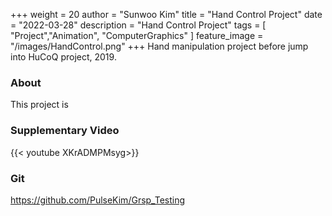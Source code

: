 +++
weight = 20
author = "Sunwoo Kim"
title = "Hand Control Project"
date = "2022-03-28"
description = "Hand Control Project"
tags = [
    "Project","Animation", "ComputerGraphics"
]
feature_image = "/images/HandControl.png"
+++
Hand manipulation project before jump into HuCoQ project, 2019.
<!--more-->

### About
This project is 

### Supplementary Video

{{< youtube XKrADMPMsyg>}}

### Git
https://github.com/PulseKim/Grsp_Testing
